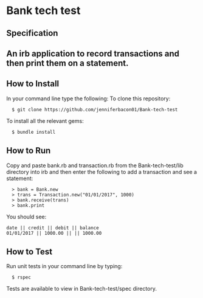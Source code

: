 # Bank tech test

## Specification
An irb application to record transactions and then print them on a statement.
-

How to Install
-----
In your command line type the following:
To clone this repository:
````
  $ git clone https://github.com/jenniferbacon01/Bank-tech-test
````
To install all the relevant gems:
````
  $ bundle install
````

How to Run
-----
Copy and paste bank.rb and transaction.rb from the Bank-tech-test/lib directory into irb and then enter the following to add a transaction and see a statement:
````
  > bank = Bank.new
  > trans = Transaction.new("01/01/2017", 1000)
  > bank.receive(trans)
  > bank.print
````
You should see:

```
date || credit || debit || balance
01/01/2017 || 1000.00 || || 1000.00
```

How to Test
-----
Run unit tests in your command line by typing:
````
  $ rspec
````
Tests are available to view in Bank-tech-test/spec directory.  
